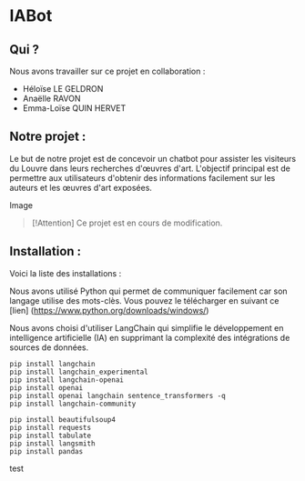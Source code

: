 # IABot

## Qui ? 
Nous avons travailler sur ce projet en collaboration : 
* Héloïse LE GELDRON
* Anaëlle RAVON
* Emma-Loïse QUIN HERVET

## Notre projet : 
Le but de notre projet est de concevoir un chatbot pour assister les visiteurs du Louvre dans leurs recherches d'œuvres d'art. L'objectif principal est de permettre aux utilisateurs d'obtenir des informations facilement sur les auteurs et les œuvres d'art exposées.

Image 

> [!Attention]
> Ce projet est en cours de modification.

## Installation : 
Voici la liste des installations : 

Nous avons utilisé Python qui permet de communiquer facilement car son langage utilise des mots-clès. 
Vous pouvez le télécharger en suivant ce [lien] (https://www.python.org/downloads/windows/)

Nous avons choisi d'utiliser LangChain qui simplifie le développement en intelligence artificielle (IA) en supprimant la complexité des intégrations de sources de données. 
```
pip install langchain
pip install langchain_experimental
pip install langchain-openai
pip install openai
pip install openai langchain sentence_transformers -q
pip install langchain-community
```

```
pip install beautifulsoup4
pip install requests
pip install tabulate
pip install langsmith
pip install pandas
```
test